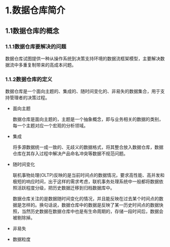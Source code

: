 # 1.数据仓库简介

## 1.1数据仓库的概念

### 1.1.1数据仓库要解决的问题

数据仓库试图提供一种从操作系统到决策支持环境的数据流框架模型，主要解决数据流中多重复制带来的高成本问题。

### 1.1.2数据仓库的定义

数据仓库是一个面向主题的、集成的、随时间变化的、非易失的数据集合，用于支持管理者的决策过程。

- 面向主题

  数据仓库是面向主题的，主题是一个抽象概念，即与业务相关的数据的类别，每一个主题对应一个宏观的分析领域。

- 集成

  将多源数据统一成一致的、无歧义的数据格式，将其整合放入数据仓库，数据仓库在其存入过程中解决产品命名冲突等数据不规范问题。

- 随时间变化

  联机事物处理(OLTP)反映的是当前时间点的数据情况，要求高性能、高并发和极短的响应时间，出于这样的需求考虑，联机事务处理系统中一般都将数据依照活跃程度分级，把历史数据迁移到归档数据库中。

  数据仓库关注的是数据随时间变化的情况，并且能反映在过去某个时间点的数据是怎样的。换句话说，数据仓库中的数据是反映了某一历史时间点的数据快照，当然历史数据在数据仓库中也是有生命周期的，存储一段时间后，数据会被剔除掉。

- 非易失













 

- 数据粒度

  

  


